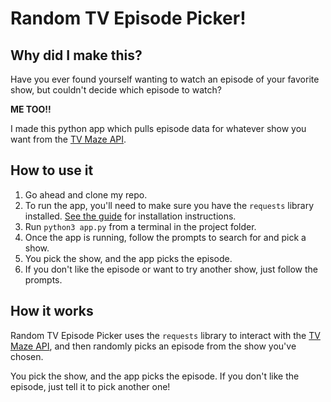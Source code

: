 # Random TV Episode Picker!

## Why did I make this?

Have you ever found yourself wanting to watch an episode of your favorite show, but couldn't decide which episode to watch?

**ME TOO!!**

I made this python app which pulls episode data for whatever show you want from the [TV Maze API](https://www.tvmaze.com/api).

## How to use it

1. Go ahead and clone my repo.
1. To run the app, you'll need to make sure you have the `requests` library installed. [See the guide](https://requests.readthedocs.io/en/master/user/install/) for installation instructions.
1. Run `python3 app.py` from a terminal in the project folder.
1. Once the app is running, follow the prompts to search for and pick a show.
1. You pick the show, and the app picks the episode.
1. If you don't like the episode or want to try another show, just follow the prompts.

## How it works

Random TV Episode Picker uses the `requests` library to interact with the [TV Maze API](https://www.tvmaze.com/api), and then randomly picks an episode from the show you've chosen.

You pick the show, and the app picks the episode. If you don't like the episode, just tell it to pick another one!